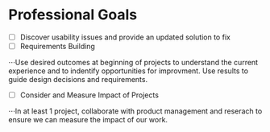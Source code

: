 # Professional Goals
- [ ] Discover usability issues and provide an updated solution to fix
- [ ] Requirements Building

⋅⋅⋅Use desired outcomes at beginning of projects to understand the current experience and to indentify opportunities for improvment. Use results to guide design decisions and requirements.

- [ ] Consider and Measure Impact of Projects

⋅⋅⋅In at least 1 project, collaborate with product management and reserach to ensure we can measure the impact of our work.